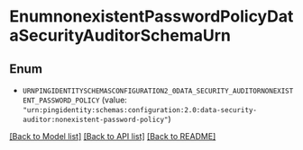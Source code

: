 # EnumnonexistentPasswordPolicyDataSecurityAuditorSchemaUrn

## Enum


* `URNPINGIDENTITYSCHEMASCONFIGURATION2_0DATA_SECURITY_AUDITORNONEXISTENT_PASSWORD_POLICY` (value: `"urn:pingidentity:schemas:configuration:2.0:data-security-auditor:nonexistent-password-policy"`)


[[Back to Model list]](../README.md#documentation-for-models) [[Back to API list]](../README.md#documentation-for-api-endpoints) [[Back to README]](../README.md)


